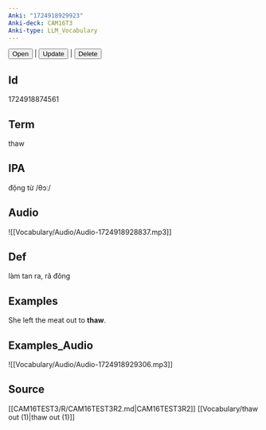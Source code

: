 ```yaml
---
Anki: "1724918929923"
Anki-deck: CAM16T3
Anki-type: LLM_Vocabulary
---
```

<button class="anki-btn-open">Open</button> | <button class="anki-btn-update">Update</button> | <button class="anki-btn-delete">Delete</button>

## Id
1724918874561
## Term
thaw
## IPA
động từ /θɔː/
## Audio
 ![[Vocabulary/Audio/Audio-1724918928837.mp3]]
## Def
 làm tan ra, rã đông

## Examples
She left the meat out to **thaw**. 

## Examples_Audio
![[Vocabulary/Audio/Audio-1724918929306.mp3]]
## Source
 [[CAM16TEST3/R/CAM16TEST3R2.md|CAM16TEST3R2]] [[Vocabulary/thaw out (1)|thaw out (1)]]